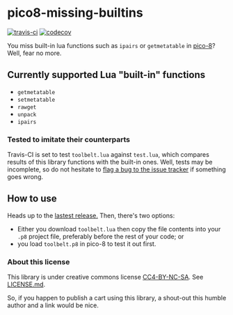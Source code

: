 # pico8-missing-builtins
[![travis-ci](https://travis-ci.org/adamscott/pico8-missing-builtins.svg?branch=master)](https://travis-ci.org/adamscott/pico8-missing-builtins)
[![codecov](https://codecov.io/gh/adamscott/pico8-missing-toolbelt/branch/master/graph/badge.svg)](https://codecov.io/gh/adamscott/pico8-missing-toolbelt)

You miss built-in lua functions such as `ipairs` or `getmetatable` in [pico-8](http://www.lexaloffle.com/pico-8.php)? Well, fear no more.

## Currently supported Lua "built-in" functions
- `getmetatable`
- `setmetatable`
- `rawget`
- `unpack`
- `ipairs`

### Tested to imitate their counterparts
Travis-CI is set to test `toolbelt.lua` against `test.lua`, which compares results of this library functions with the built-in ones. Well, tests may be incomplete, so do not hesitate to [flag a bug to the issue tracker](https://github.com/adamscott/pico8-missing-builtins/issues) if something goes wrong.

## How to use
Heads up to the [lastest release.](https://github.com/adamscott/pico8-missing-builtins/releases/latest) Then, there's two options:
* Either you download `toolbelt.lua` then copy the file contents into your `.p8` project file, preferably before the rest of your code; or
* you load `toolbelt.p8` in pico-8 to test it out first.

### About this license
This library is under creative commons license [CC4-BY-NC-SA](https://creativecommons.org/licenses/by-nc-sa/4.0/). See [LICENSE.md](LICENSE.md).

So, if you happen to publish a cart using this library, a shout-out this humble author and a link would be nice.

